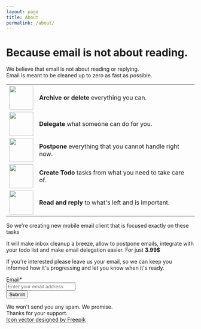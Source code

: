```yaml
---
layout: page
title: About
permalink: /about/
---
```


  <div id="about" class=" page-content post-content">
    <h1>Because email is not about reading.</h1>
    <p>We believe that email is not about reading or replying.
      <br> Email is meant to be cleaned up to zero as fast as possible.</p>
    <table>
      <tr>
        <td><img src="{{ site.baseurl }}/img//delete.jpg" height="64px"></td>
        <td><b>Archive or delete</b> everything you can.</td>
      </tr>
      <tr>
        <td><img src="{{ site.baseurl }}/img//delegate.jpg" height="64px"></td>
        <td><b>Delegate</b> what someone can do for you.</td>
      </tr>
      <tr>
        <td><img src="{{ site.baseurl }}/img//postpone.jpg" height="64px"></td>
        <td><b>Postpone</b> everything that you cannot handle right now.</td>
      </tr>
      <tr>
        <td><img src="{{ site.baseurl }}/img//todo.jpg" height="64px"></td>
        <td><b>Create Todo</b> tasks from what you need to take care of.</td>
      </tr>
      <tr>
        <td><img src="{{ site.baseurl }}/img//read.jpg" height="64px"></td>
        <td><b>Read and reply</b> to what's left and is important.</td>
      </tr>
    </table>
  <div>
    <p>So we're creating new mobile email client that is focused exactly on these tasks</p>
      <p>It will make inbox cleanup a breeze, allow to postpone emails,
      integrate with your todo list and make email delegation easier. For just <b>3.99$</b></p>
      <p>If you're interested please leave us your email, so we can keep you informed how it's progressing and let you know when it's ready.</p>
  </div>
  <div class="email-form">
  <form action="https://docs.google.com/forms/d/1D3b-eK8GzMmofru08ncKm_TKU4OEoL1JQ0YgsisOFk8/formResponse?embedded=true" method="POST" id="ss-form" target="_self" onsubmit="">
  <div>Email<span class="asterisk">*</span></div>
  <div><input type="email" name="entry.186563952" id="entry_186563952" dsize="30" required placeholder="Enter your email address">
  </div>
  <input type="hidden" name="draftResponse" value="[,,&quot;-6278033538162919265&quot;]">
  <input type="hidden" name="pageHistory" value="0">
  <input type="hidden" name="fvv" value="0">
  <input type="hidden" name="fbzx" value="-6278033538162919265">
  <input type="submit" name="submit" value="Submit" id="ss-submit" class="contact-submit">
  </form>
  </div>
  <div>
  We won't send you any spam. We promise.<br>
  ​Thanks for your support.
  </div>
  <div class="footer-small">
    <a href="http://www.freepik.com/free-photos-vectors/icon">Icon vector designed by Freepik</a>
  </div>
</div>
